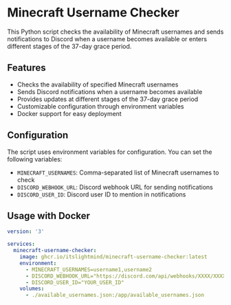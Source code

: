# Minecraft Username Checker

This Python script checks the availability of Minecraft usernames and sends notifications to Discord when a username becomes available or enters different stages of the 37-day grace period.

## Features

- Checks the availability of specified Minecraft usernames
- Sends Discord notifications when a username becomes available
- Provides updates at different stages of the 37-day grace period
- Customizable configuration through environment variables
- Docker support for easy deployment

## Configuration

The script uses environment variables for configuration. You can set the following variables:

- `MINECRAFT_USERNAMES`: Comma-separated list of Minecraft usernames to check
- `DISCORD_WEBHOOK_URL`: Discord webhook URL for sending notifications
- `DISCORD_USER_ID`: Discord user ID to mention in notifications

## Usage with Docker

```yaml
version: '3'

services:
  minecraft-username-checker:
    image: ghcr.io/itslightmind/minecraft-username-checker:latest
    environment:
      - MINECRAFT_USERNAMES=username1,username2
      - DISCORD_WEBHOOK_URL="https://discord.com/api/webhooks/XXXX/XXXX"
      - DISCORD_USER_ID="YOUR_USER_ID"
    volumes:
      - ./available_usernames.json:/app/available_usernames.json
```